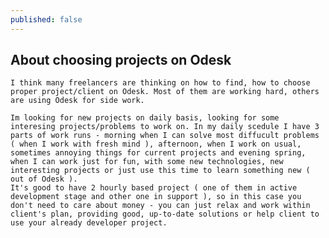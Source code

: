 ```yaml
---
published: false
---
```


## About choosing projects on Odesk

	I think many freelancers are thinking on how to find, how to choose proper project/client on Odesk. Most of them are working hard, others are using Odesk for side work.

	Im looking for new projects on daily basis, looking for some interesing projects/problems to work on. In my daily scedule I have 3 parts of work runs - morning when I can solve most diffucult problems ( when I work with fresh mind ), afternoon, when I work on usual, sometimes annoying things for current projects and evening spring, when I can work just for fun, with some new technologies, new interesting projects or just use this time to learn something new ( out of Odesk ).
    It's good to have 2 hourly based project ( one of them in active development stage and other one in support ), so in this case you don't need to care about money - you can just relax and work within client's plan, providing good, up-to-date solutions or help client to use your already developer project.